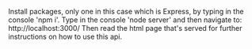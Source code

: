 Install packages, only one in this case which is Express, by typing in the console 'npm i'.
Type in the console 'node server' and then navigate to:
http://localhost:3000/
Then read the html page that's served for further instructions on how to use this api.